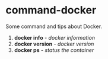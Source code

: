 # command-docker
Some command and tips about Docker.


1. **docker info** - *docker information*
2. **docker version** - *docker version*
3. **docker ps** - *status the container*
